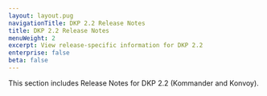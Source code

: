 ```yaml
---
layout: layout.pug
navigationTitle: DKP 2.2 Release Notes
title: DKP 2.2 Release Notes
menuWeight: 2
excerpt: View release-specific information for DKP 2.2
enterprise: false
beta: false
---
```


This section includes Release Notes for DKP 2.2 (Kommander and Konvoy).

